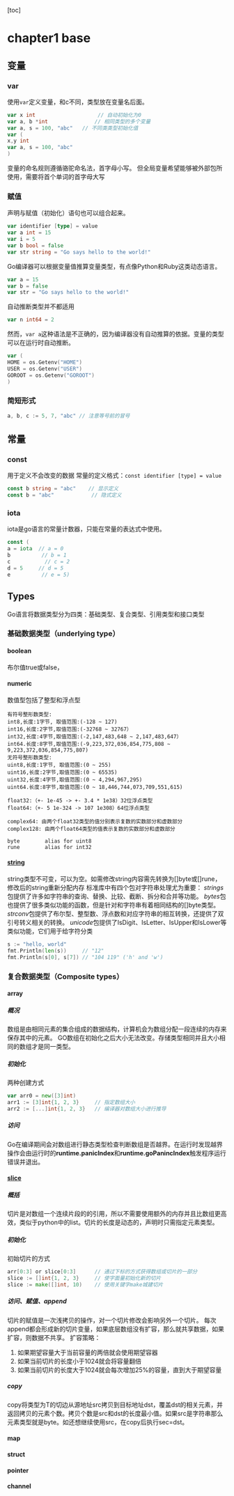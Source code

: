 [toc]
# chapter1 base
## 变量
### var
使用`var`定义变量，和c不同，类型放在变量名后面。
```go
var x int                    // 自动初始化为0
var a, b *int               // 相同类型的多个变量
var a, s = 100, "abc"   // 不同类类型初始化值
var (
x,y int
var a, s = 100, "abc"
)
```
变量的命名规则遵循骆驼命名法，首字母小写。
但全局变量希望能够被外部包所使用，需要将首个单词的首字母大写
### 赋值
声明与赋值（初始化）语句也可以组合起来。
```go
var identifier [type] = value
var a int = 15
var i = 5
var b bool = false
var str string = "Go says hello to the world!"
```
Go编译器可以根据变量值推算变量类型，有点像Python和Ruby这类动态语言。
```go
var a = 15
var b = false
var str = "Go says hello to the world!"
```
自动推断类型并不都适用
```go
var n int64 = 2
```
然而，`var a`这种语法是不正确的，因为编译器没有自动推算的依据。变量的类型可以在运行时自动推断。
```go
var (
HOME = os.Getenv("HOME")
USER = os.Getenv("USER")
GOROOT = os.Getenv("GOROOT")
)
```
### 简短形式
```go
a, b, c := 5, 7, "abc" // 注意等号前的冒号
```
## 常量
### const
用于定义不会改变的数据
常量的定义格式：`const identifier [type] = value`
```go
const b string = "abc"    // 显示定义
const b = "abc"            // 隐式定义
```
### iota
iota是go语言的常量计数器，只能在常量的表达式中使用。
```go
const (   
a = iota  // a = 0   
b          // b = 1   
c           // c = 2   
d = 5     // d = 5   
e          // e = 5)

```
## Types
Go语言将数据类型分为四类：基础类型、复合类型、引用类型和接口类型
### 基础数据类型（underlying type）
#### boolean
布尔值true或false，
#### numeric
数值型包括了整型和浮点型
```
有符号整形数类型:
int8,长度:1字节, 取值范围:(-128 ~ 127)
int16,长度:2字节,取值范围:(-32768 ~ 32767）
int32,长度:4字节,取值范围:(-2,147,483,648 ~ 2,147,483,647）
int64.长度:8字节,取值范围:(-9,223,372,036,854,775,808 ~ 9,223,372,036,854,775,807)
无符号整形数类型:
uint8,长度:1字节, 取值范围:(0 ~ 255)
uint16,长度:2字节,取值范围:(0 ~ 65535)
uint32,长度:4字节,取值范围:(0 ~ 4,294,967,295)
uint64.长度:8字节,取值范围:(0 ~ 18,446,744,073,709,551,615)

float32:（+- 1e-45 -> +- 3.4 * 1e38）32位浮点类型
float64:（+- 5 1e-324 -> 107 1e308）64位浮点类型

complex64: 由两个float32类型的值分别表示复数的实数部分和虚数部分
complex128: 由两个float64类型的值表示复数的实数部分和虚数部分

byte        alias for uint8
rune        alias for int32
```
#### [string](./string.go)
string类型不可变，可以为空。如需修改string内容需先转换为[]byte或[]rune，修改后的string重新分配内存
标准库中有四个包对字符串处理尤为重要：
*strings*包提供了许多如字符串的查询、替换、比较、截断、拆分和合并等功能。
*bytes*包也提供了很多类似功能的函数，但是针对和字符串有着相同结构的[]byte类型。
*strconv*包提供了布尔型、整型数、浮点数和对应字符串的相互转换，还提供了双引号转义相关的转换。
*unicode*包提供了IsDigit、IsLetter、IsUpper和IsLower等类似功能，它们用于给字符分类

```go
s := "hello, world"
fmt.Println(len(s))     // "12"
fmt.Println(s[0], s[7]) // "104 119" ('h' and 'w')
```

### 复合数据类型（Composite types）

#### array
##### 概况
数组是由相同元素的集合组成的数据结构，计算机会为数组分配一段连续的内存来保存其中的元素。
GO数组在初始化之后大小无法改变。存储类型相同并且大小相同的数组才是同一类型。

##### 初始化
两种创建方式
```go
var arr0 = new([3]int)
arr1 := [3]int{1, 2, 3}		// 指定数组大小
arr2 := [...]int{1, 2, 3}	// 编译器对数组大小进行推导
```
##### 访问
Go在编译期间会对数组进行静态类型检查判断数组是否越界。在运行时发现越界操作会由运行时的**runtime.panicIndex**和**runtime.goPanincIndex**触发程序运行错误并退出。

#### [slice](slice.go)
##### 概括
切片是对数组一个连续片段的的引用，所以不需要使用额外的内存并且比数组更高效，类似于python中的list。切片的长度是动态的，声明时只需指定元素类型。

##### 初始化
初始切片的方式
```go
arr[0:3] or slice[0:3]		// 通过下标的方式获得数组或切片的一部分
slice := []int{1, 2, 3}		// 使字面量初始化新的切片
slice := make([]int, 10)	// 使用关键字make城建切片
```
##### 访问、赋值、append
切片的赋值是一次浅拷贝的操作，对一个切片修改会影响另外一个切片。
每次append都会形成新的切片变量，如果底层数组没有扩容，那么就共享数据，如果扩容，则数据不共享。
扩容策略：
1. 如果期望容量大于当前容量的两倍就会使用期望容器
2. 如果当前切片的长度小于1024就会将容量翻倍
3. 如果当前切片的长度大于1024就会每次增加25%的容量，直到大于期望容量
##### copy
copy将类型为T的切边从源地址src拷贝到目标地址dst，覆盖dst的相关元素，并返回拷贝的元素个数。拷贝个数是src和dst的长度最小值。如果src是字符串那么元素类型就是byte。如还想继续使用src，在copy后执行sec=dst。

#### map
#### struct
#### pointer
#### channel
````